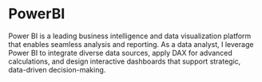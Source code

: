 # PowerBI
Power BI is a leading business intelligence and data visualization platform that enables seamless analysis and reporting. As a data analyst, I leverage Power BI to integrate diverse data sources, apply DAX for advanced calculations, and design interactive dashboards that support strategic, data-driven decision-making.
